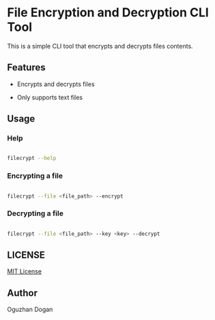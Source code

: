 # File Encryption and Decryption CLI Tool

This is a simple CLI tool that encrypts and decrypts files contents. 

## Features

- Encrypts and decrypts files

- Only supports text files

## Usage

### Help

```bash

filecrypt --help

```

### Encrypting a file
```bash

filecrypt --file <file_path> --encrypt

```

### Decrypting a file
```bash

filecrypt --file <file_path> --key <key> --decrypt

```
## LICENSE

[MIT License](LICENSE)

## Author

Oguzhan Dogan

